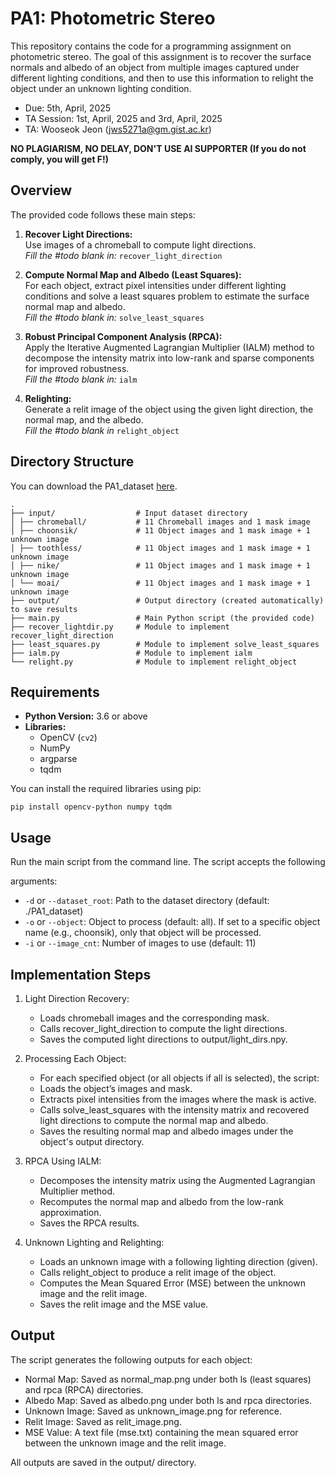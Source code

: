# PA1: Photometric Stereo
This repository contains the code for a programming assignment on photometric stereo. The goal of this assignment is to recover the surface normals and albedo of an object from multiple images captured under different lighting conditions, and then to use this information to relight the object under an unknown lighting condition.

- Due: 5th, April, 2025
- TA Session: 1st, April, 2025 and 3rd, April, 2025
- TA: Wooseok Jeon (jws5271a@gm.gist.ac.kr)

**NO PLAGIARISM, NO DELAY, DON'T USE AI SUPPORTER (If you do not comply, you will get F!)**

## Overview

The provided code follows these main steps:
1. **Recover Light Directions:**  
   Use images of a chromeball to compute light directions.  
   *Fill the #todo blank in:* `recover_light_direction`

2. **Compute Normal Map and Albedo (Least Squares):**  
   For each object, extract pixel intensities under different lighting conditions and solve a least squares problem to estimate the surface normal map and albedo.  
   *Fill the #todo blank in:* `solve_least_squares`

3. **Robust Principal Component Analysis (RPCA):**  
   Apply the Iterative Augmented Lagrangian Multiplier (IALM) method to decompose the intensity matrix into low-rank and sparse components for improved robustness.  
   *Fill the #todo blank in:* `ialm`

5. **Relighting:**  
   Generate a relit image of the object using the given light direction, the normal map, and the albedo.  
   *Fill the #todo blank in* `relight_object`

## Directory Structure
You can download the PA1_dataset [here]().
```
. 
├── input/                  # Input dataset directory 
│ ├── chromeball/           # 11 Chromeball images and 1 mask image
│ ├── choonsik/             # 11 Object images and 1 mask image + 1 unknown image
│ ├── toothless/            # 11 Object images and 1 mask image + 1 unknown image
│ ├── nike/                 # 11 Object images and 1 mask image + 1 unknown image
│ └── moai/                 # 11 Object images and 1 mask image + 1 unknown image
├── output/                 # Output directory (created automatically) to save results 
├── main.py                 # Main Python script (the provided code) 
├── recover_lightdir.py     # Module to implement recover_light_direction 
├── least_squares.py        # Module to implement solve_least_squares 
├── ialm.py                 # Module to implement ialm 
└── relight.py              # Module to implement relight_object 
```

## Requirements

- **Python Version:** 3.6 or above
- **Libraries:**  
  - OpenCV (`cv2`)
  - NumPy
  - argparse
  - tqdm

You can install the required libraries using pip:

```
pip install opencv-python numpy tqdm
```

## Usage
Run the main script from the command line. The script accepts the following

arguments:

- `-d` or `--dataset_root`: Path to the dataset directory (default: ./PA1_dataset)
- `-o` or `--object`: Object to process (default: all). If set to a specific object name (e.g., choonsik), only that object will be processed.
- `-i` or `--image_cnt`: Number of images to use (default: 11)


## Implementation Steps

1. Light Direction Recovery:
   - Loads chromeball images and the corresponding mask.
   - Calls recover_light_direction to compute the light directions.
   - Saves the computed light directions to output/light_dirs.npy.

2. Processing Each Object:
   - For each specified object (or all objects if all is selected), the script:
   - Loads the object’s images and mask.
   - Extracts pixel intensities from the images where the mask is active.
   - Calls solve_least_squares with the intensity matrix and recovered light directions to compute the normal map and albedo.
   - Saves the resulting normal map and albedo images under the object's output directory.

3. RPCA Using IALM:
   - Decomposes the intensity matrix using the Augmented Lagrangian Multiplier method.
   - Recomputes the normal map and albedo from the low-rank approximation.
   - Saves the RPCA results.

4. Unknown Lighting and Relighting:
   - Loads an unknown image with a following lighting direction (given).
   - Calls relight_object to produce a relit image of the object.
   - Computes the Mean Squared Error (MSE) between the unknown image and the relit image.
   - Saves the relit image and the MSE value.

## Output
The script generates the following outputs for each object:

- Normal Map: Saved as normal_map.png under both ls (least squares) and rpca (RPCA) directories.
- Albedo Map: Saved as albedo.png under both ls and rpca directories.
- Unknown Image: Saved as unknown_image.png for reference.
- Relit Image: Saved as relit_image.png.
- MSE Value: A text file (mse.txt) containing the mean squared error between the unknown image and the relit image.

All outputs are saved in the output/ directory.
